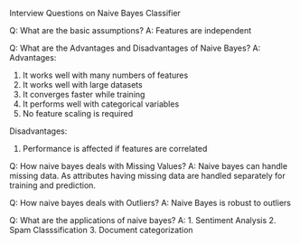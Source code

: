 Interview Questions on Naive Bayes Classifier

Q: What are the basic assumptions?
A: Features are independent

Q: What are the Advantages and Disadvantages of Naive Bayes?
A: Advantages:
   1. It works well with many numbers of features
   2. It works well with large datasets
   3. It converges faster while training
   4. It performs well with categorical variables
   5. No feature scaling is required
   
   Disadvantages:
   1. Performance is affected if features are correlated
   
Q: How naive bayes deals with Missing Values?
A: Naive bayes can handle missing data. As attributes having missing data are handled separately for training and prediction.

Q: How naive bayes deals with Outliers?
A: Naive Bayes is robust to outliers

Q: What are the applications of naive bayes?
A: 1. Sentiment Analysis
   2. Spam Classsification
   3. Document categorization
   
